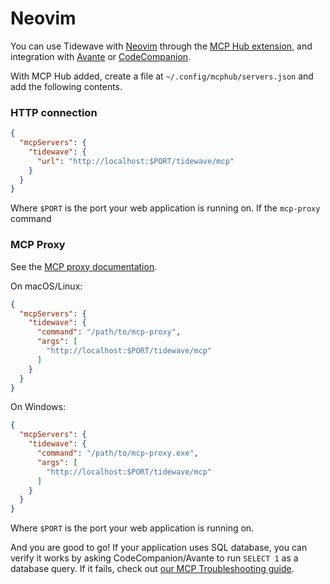 # Neovim

You can use Tidewave with [Neovim](https://neovim.io/) through the
[MCP Hub extension](https://github.com/ravitemer/mcphub.nvim), and integration
with [Avante](https://github.com/yetone/avante.nvim) or
[CodeCompanion](https://github.com/olimorris/codecompanion.nvim).

With MCP Hub added, create a file at `~/.config/mcphub/servers.json` and add
the following contents.

<!-- tabs-open -->

### HTTP connection

```json
{
  "mcpServers": {
    "tidewave": {
      "url": "http://localhost:$PORT/tidewave/mcp"
    }
  }
}
```

Where `$PORT` is the port your web application is running on. If the `mcp-proxy` command

### MCP Proxy

See the [MCP proxy documentation](guides/mcp_proxy.md).

On macOS/Linux:

```json
{
  "mcpServers": {
    "tidewave": {
      "command": "/path/to/mcp-proxy",
      "args": [
        "http://localhost:$PORT/tidewave/mcp"
      ]
    }
  }
}
```

On Windows:

```json
{
  "mcpServers": {
    "tidewave": {
      "command": "/path/to/mcp-proxy.exe",
      "args": [
        "http://localhost:$PORT/tidewave/mcp"
      ]
    }
  }
}
```

Where `$PORT` is the port your web application is running on.

<!-- tabs-close -->

And you are good to go! If your application uses SQL database, you can verify
it works by asking CodeCompanion/Avante to run `SELECT 1` as a database query.
If it fails, check out [our MCP Troubleshooting guide](mcp_troubleshooting.md).

